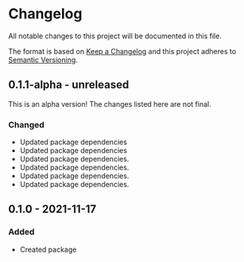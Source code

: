# Changelog

All notable changes to this project will be documented in this file.

The format is based on [Keep a Changelog](https://keepachangelog.com/en/1.0.0/)
and this project adheres to [Semantic Versioning](https://semver.org/spec/v2.0.0.html).

## 0.1.1-alpha - unreleased

This is an alpha version! The changes listed here are not final.

### Changed
- Updated package dependencies
- Updated package dependencies
- Updated package dependencies.
- Updated package dependencies.
- Updated package dependencies.
- Updated package dependencies.

## 0.1.0 - 2021-11-17
### Added
- Created package
